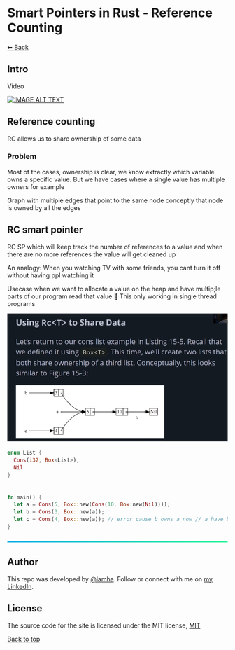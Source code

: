 # Smart Pointers in Rust - Reference Counting

[⬅ Back](../README.md)

## Intro 
Video 

<div>
  <a href="https://www.youtube.com/watch?v=M9Owp3iLigg"><img src="https://img.youtube.com/vi/M9Owp3iLigg/0.jpg" alt="IMAGE ALT TEXT"></a>
</div>

## Reference counting 
RC allows us to share ownership of some data 

### Problem 
Most of the cases, ownership is clear, we know extractly which variable owns a specific value. But we have cases where a single value has multiple owners for example 

Graph with multiple edges that point to the same node conceptly that node is owned by all the edges 

## RC smart pointer 
RC SP which will keep track the number of references to a value and when there are no more references the value will get cleaned up 

An analogy: When you watching TV with some friends, you cant turn it off without having ppl watching it

Usecase when we want to allocate a value on the heap and have multip;le parts of our program read that value 
🔴 This only working in single thread programs 


![alt text](./imgs/cons.png)


```Rust
enum List {
  Cons(i32, Box<List>),
  Nil
}


fn main() {
  let a = Cons(5, Box::new(Cons(10, Box:new(Nil))));
  let b = Cons(3, Box::new(a));
  let c = Cons(4, Box::new(a)); // error cause b owns a now // a have been moved into b 
}

```



<p><img type="separator" height=8px width="100%" src="https://github.com/HaLamUs/nft-drop/blob/main/assets/aqua.png"></p>

## Author

This repo was developed by [@lamha](https://github.com/HaLamUs). 
Follow or connect with me on [my LinkedIn](https://www.linkedin.com/in/lamhacs). 

## License
The source code for the site is licensed under the MIT license, [MIT](https://opensource.org/license/mit/)

 <a href="#top">Back to top</a>